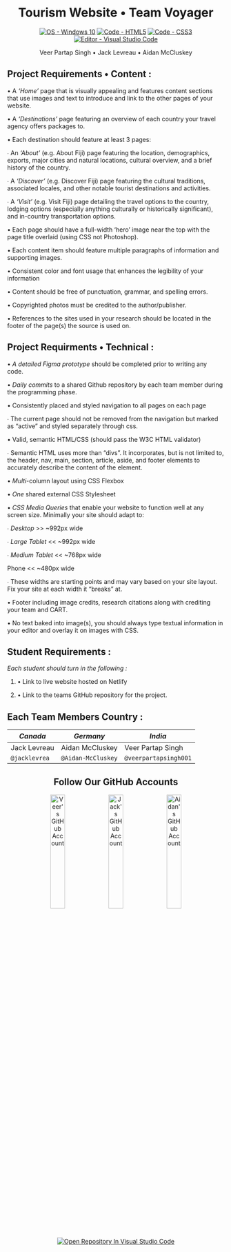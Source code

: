<!-- Header -->
<h1 align="center">Tourism Website • Team Voyager</h1>

<!-- Badges Generated With https://michaelcurrin.github.io/badge-generator/#/ -->
<p align="middle">
  <a href="https://"><img src="https://img.shields.io/badge/OS-Windows_10-blueviolet?logo=windows&logoColor=white" alt="OS - Windows 10"></a>
  <a href="https://"><img src="https://img.shields.io/badge/Code-HTML5-blueviolet?logo=html5&logoColor=white" alt="Code - HTML5"></a>
  <a href="https://"><img src="https://img.shields.io/badge/Code-CSS3-blueviolet?logo=css3&logoColor=white" alt="Code - CSS3"></a>
  <a href="https://"><img src="https://img.shields.io/badge/Editor-Visual_Studio_Code-blueviolet?logo=visualstudiocode" alt="Editor - Visual Studio Code"></a>
</p>

<!-- List Of Team Members Beneath The Header -->
<p align="center">Veer Partap Singh • Jack Levreau • Aidan McCluskey<p>

<!-- Website Requirements Found From https://classroom.google.com/u/3/c/MzgwNTU4NDY3MTky/a/NDM0NjE0Nzg0ODk0/details -->
<!-- Not Using For Now "<h2 align="middle">Project Requirements</h2>" -->

<!-- Content Project Requirements -->
<h2>Project Requirements • Content :</h2>

<p> • A <i>‘Home’</i> page that is visually appealing and features content sections that use images and text to introduce and link to the other pages of your website.</p>

<p> • A <i>‘Destinations’</i> page featuring an overview of each country your travel agency offers packages to.</p>

<p>• Each destination should feature at least 3 pages:</p>

<p>  ∙ An <i>‘About’</i> (e.g. About Fiji) page featuring the location, demographics, exports, major cities and natural locations, cultural overview, and a brief history of the country.</p>

<p>  ∙ A <i>‘Discover’</i> (e.g. Discover Fiji) page featuring the cultural traditions, associated locales, and other notable tourist destinations and activities.</p>

<p>  ∙ A <i>‘Visit’</i> (e.g. Visit Fiji) page detailing the travel options to the country, lodging options (especially anything culturally or historically significant), and in-country transportation options.</p>

<p> • Each page should have a full-width ‘hero’ image near the top with the page title overlaid (using CSS not Photoshop).</p>

<p> • Each content item should feature multiple paragraphs of information and supporting images.</p>

<p> • Consistent color and font usage that enhances the legibility of your information</p>

<p> • Content should be free of punctuation, grammar, and spelling errors.</p>

<p> • Copyrighted photos must be credited to the author/publisher.</p>

<p> • References to the sites used in your research should be located in the footer of the page(s) the source is used on.</p>

<!-- Technical Project Requirements -->
<h2>Project Requirments • Technical :</h2>

<p> • <i>A detailed Figma prototype</i> should be completed prior to writing any code.</p>

<p> • <i>Daily commits</i> to a shared Github repository by each team member during the programming phase.</p>

<p> • Consistently placed and styled navigation to all pages on each page</p>
 
<p>  ∙ The current page should not be removed from the navigation but marked as “active” and styled separately through css.</p>
  
<p> • Valid, semantic HTML/CSS (should pass the W3C HTML validator)</p>

<p>  ∙ Semantic HTML uses more than “divs”. It incorporates, but is not limited to, the header, nav, main, section, article, aside, and footer elements to accurately describe the content of the element.</p>

<p> • <i>Multi</i>-column layout using CSS Flexbox</p>
  
<p> • <i>One</i> shared external CSS Stylesheet</p>
  
<p> • <i>CSS Media Queries</i> that enable your website to function well at any screen size. Minimally your site should adapt to:</p>
  
<p>  ∙ <i>Desktop</i> >> ~992px wide</p>

<p>  ∙ <i>Large Tablet</i> << ~992px wide</p>

<p>  ∙ <i>Medium Tablet</i> << ~768px wide</p>

<p  ∙ <i>Phone</i> << ~480px wide</p>

<p>  ∙ These widths are starting points and may vary based on your site layout. Fix your site at each width it “breaks” at.</p>

<p> • Footer including image credits, research citations along with crediting your team and CART.</p>
  
<p> • No text baked into image(s), you should always type textual information in your editor and overlay it on images with CSS.</p>
              
<!-- Website Requirements Found From https://classroom.google.com/u/3/c/MzgwNTU4NDY3MTky/a/NDM0NjE0Nzg0ODk0/details -->
<h2>Student Requirements :</h2>

_Each student should turn in the following :_
1. • Link to live website hosted on Netlify

2. • Link to the teams GitHub repository for the project.
         
<!-- Chart Header -->
<h2>Each Team Members Country :</h2>

<!-- Chart Of Which Student Contributed To Which Country -->
| ***Canada***   | ***Germany***      | ***India***           |
| -------------- | ------------------ | --------------------- |
| Jack Levreau   | Aidan McCluskey    | Veer Partap Singh     |
| `@jacklevrea`  | `@Aidan-McCluskey` | `@veerpartapsingh001` |         
   
<!-- Links To Our GitHub Accounts , Somewhat As A Footer -->
<h2 align="center">Follow Our GitHub Accounts</h2>
              
<p align="middle">
  <a href="https://github.com/veerpartapsingh001" title="Go to Veer's GitHub profile"><img src="https://img.shields.io/static/v1?label=Follow&message=Veer Partap Singh&color=blueviolet&logo=github" alt="Veer's GitHub Account" width="26%"></a>
  <a href="https://github.com/jacklevrea" title="Go to Jack's GitHub profile"><img src="https://img.shields.io/static/v1?label=Follow&message=Jack Levreau&color=blueviolet&logo=github" alt="Jack's GitHub Account" width="26%"></a>
   <a href="https://github.com/Aidan-McCluskey" title="Go to Aidan's GitHub profile"><img src="https://img.shields.io/static/v1?label=Follow&message=Aidan McCluskey&color=blueviolet&logo=github" alt="Aidan's GitHub Account" width="26%"></a>
</p>

<p align="middle">
  <a href="https://classroom.github.com/assets/open-in-vscode-f059dc9a6f8d3a56e377f745f24479a46679e63a5d9fe6f495e02850cd0d8118.svg"><img src="https://img.shields.io/badge/Open_Repository_In-Visual_Studio_Code-blueviolet?logo=visualstudiocode" alt="Open Repository In Visual Studio Code"></a>
</p>

